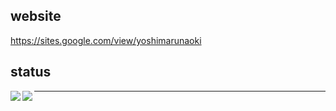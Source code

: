 
## website 

https://sites.google.com/view/yoshimarunaoki

## status

<a href="https://github.com/anuraghazra/github-readme-stats">
  <img align="left" src="https://github-readme-stats.vercel.app/api?username=maru008&count_private=true&show_icons=true&layout=compac"/>
</a>
<a href="https://github.com/anuraghazra/github-readme-stats">
  <img align="left" src="https://github-readme-stats.vercel.app/api/top-langs/?username=maru008"/>
</a>

---

<!-- ## Proceeding
### 査読あり
- Naoki Yoshimaru, Kazuma Kusu, Yusuke Kimura, Kenji Hatano, ``Ingredient Embeddings Constructed by Biased Random Walk on Ingredient-Compound Graph",27th International Conference on Knowledge-Based and Intelligent Information & Engineering Systems,(2023).

### 査読なし
- 吉丸直希, 楠 和馬, 波多野 賢治,``化合物情報に基づく食材の表現学習", DEIM2023 Proceedings,5b-8-4,(2023).

- ホン ヘジン, 木村 優介, 神田 悠斗, 吉丸直希, 波多野 賢治,``商品説明に着目したレビュー文からの教師なしキーフレーズ抽出",DEIM2023 Proceedings,5a-5-5,(2023).

- 渡辺 一生, 楠 和馬, 吉丸直希, 波多野 賢治,``レビューの要約を目的とした単語の意味領域に基づく上位語選択",DEIM2023 Proceedings,1b-5-5,(2023).

- Naoki Yoshimaru et.al. , `A Dialogue Robot System to Improve Credibility in Sightseeing Spot Recommendations", Proceedings of the Dialogue Robot Competition 2022,arXiv preprint arXiv:2210.11223,(2022).

- 吉丸 直希, 木村 優介, 楠 和馬, 波多野 賢治,``部分構造を考慮した化合物分散表現の食材分類タスクにおける効果",情報処理学会研究報告,2022-IFAT-148,No.8,(2022).

- 吉丸 直希, 木村 優介, 寺本 優香, 波多野 賢治,``レシピでの共起確率を考慮した食材分散表現の構築",情報処理学会第 84 回全国大会予稿集,第1分冊,pp.109--110,(2022).
 -->
